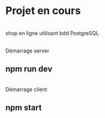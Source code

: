# Projet en cours
<br>shop en ligne utilisant bdd PostgreSQL

<br>Démarrage server
## npm run dev 


<br>Démarrage client
## npm start 
